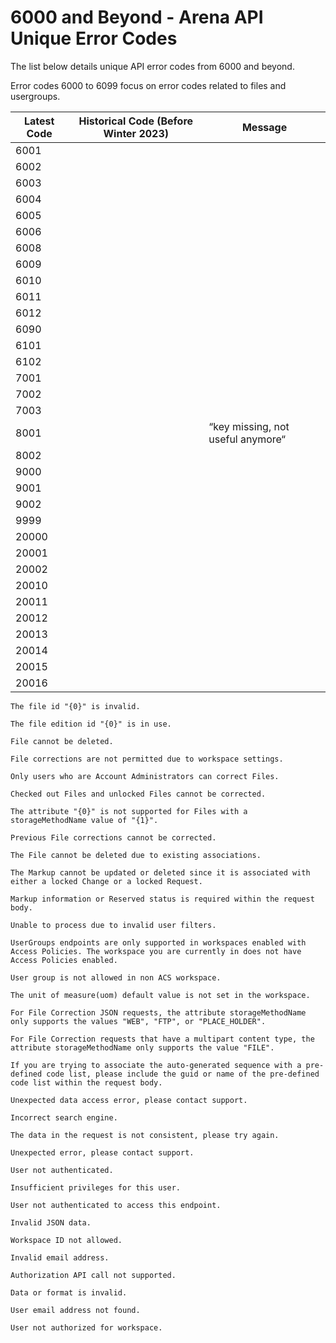 # 6000 and Beyond - Arena API Unique Error Codes
The list below details unique API error codes from 6000 and beyond.

Error codes 6000 to 6099 focus on error codes related to files and usergroups.


| Latest Code | Historical Code \(Before Winter 2023\) | Message |
|  --- |  --- |  --- | 
| 6001 |   |   |
| 6002 |   |   |
| 6003 |   |   |
| 6004 |   |   |
| 6005 |   |   |
| 6006 |   |   |
| 6008 |   |   |
| 6009 |   |   |
| 6010 |   |   |
| 6011 |   |   |
| 6012 |   |   |
| 6090 |   |   |
| 6101 |   |   |
| 6102 |   |   |
| 7001 |   |   |
| 7002 |   |   |
| 7003 |   |   |
| 8001 |   | “key missing, not useful anymore“ |
| 8002 |   |   |
| 9000 |   |   |
| 9001 |   |   |
| 9002 |   |   |
| 9999 |   |   |
| 20000 |   |   |
| 20001 |   |   |
| 20002 |   |   |
| 20010 |   |   |
| 20011 |   |   |
| 20012 |   |   |
| 20013 |   |   |
| 20014 |   |   |
| 20015 |   |   |
| 20016 |   |   |

```
The file id "{0}" is invalid.
```
```
The file edition id "{0}" is in use.
```
```
File cannot be deleted.
```
```
File corrections are not permitted due to workspace settings.
```
```
Only users who are Account Administrators can correct Files.
```
```
Checked out Files and unlocked Files cannot be corrected.
```
```
The attribute "{0}" is not supported for Files with a storageMethodName value of "{1}".
```
```
Previous File corrections cannot be corrected.
```
```
The File cannot be deleted due to existing associations.
```
```
The Markup cannot be updated or deleted since it is associated with either a locked Change or a locked Request.
```
```
Markup information or Reserved status is required within the request body.
```
```
Unable to process due to invalid user filters.
```
```
UserGroups endpoints are only supported in workspaces enabled with Access Policies. The workspace you are currently in does not have Access Policies enabled.
```
```
User group is not allowed in non ACS workspace.
```
```
The unit of measure(uom) default value is not set in the workspace.
```
```
For File Correction JSON requests, the attribute storageMethodName only supports the values "WEB", "FTP", or "PLACE_HOLDER".
```
```
For File Correction requests that have a multipart content type, the attribute storageMethodName only supports the value "FILE".
```
```
If you are trying to associate the auto-generated sequence with a pre-defined code list, please include the guid or name of the pre-defined code list within the request body.
```
```
Unexpected data access error, please contact support.
```
```
Incorrect search engine.
```
```
The data in the request is not consistent, please try again.
```
```
Unexpected error, please contact support.
```
```
User not authenticated.
```
```
Insufficient privileges for this user.
```
```
User not authenticated to access this endpoint.
```
```
Invalid JSON data.
```
```
Workspace ID not allowed.
```
```
Invalid email address.
```
```
Authorization API call not supported.
```
```
Data or format is invalid.
```
```
User email address not found.
```
```
User not authorized for workspace.
```
